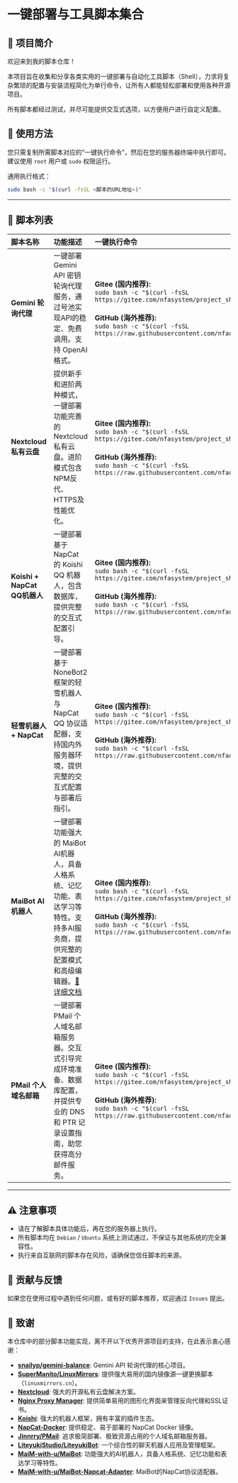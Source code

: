 # 一键部署与工具脚本集合

## 📖 项目简介

欢迎来到我的脚本仓库！

本项目旨在收集和分享各类实用的一键部署与自动化工具脚本（Shell），力求将复杂繁琐的配置与安装流程简化为单行命令，让所有人都能轻松部署和使用各种开源项目。

所有脚本都经过测试，并尽可能提供交互式选项，以方便用户进行自定义配置。

## 🚀 使用方法

您只需复制所需脚本对应的“一键执行命令”，然后在您的服务器终端中执行即可。建议使用 `root` 用户或 `sudo` 权限运行。

通用执行格式：
```bash
sudo bash -c "$(curl -fsSL <脚本的URL地址>)"
```

---

## 📜 脚本列表

| 脚本名称                     | 功能描述                                                     | 一键执行命令                                                 |
| :--------------------------- | :----------------------------------------------------------- | :----------------------------------------------------------- |
| **Gemini 轮询代理**          | 一键部署 Gemini API 密钥轮询代理服务，通过号池实现API的稳定、免费调用。支持 OpenAI 格式。 | **Gitee (国内推荐):** <br> `sudo bash -c "$(curl -fsSL https://gitee.com/nfasystem/project_sh/raw/main/deployment/setup_gemini_proxy.sh)"` <br><br> **GitHub (海外推荐):** <br> `sudo bash -c "$(curl -fsSL https://raw.githubusercontent.com/nfachenxi/project_sh/main/deployment/setup_gemini_proxy.sh)"` |
| **Nextcloud 私有云盘**       | 提供新手和进阶两种模式，一键部署功能完善的 Nextcloud 私有云盘。进阶模式包含NPM反代、HTTPS及性能优化。 | **Gitee (国内推荐):** <br> `sudo bash -c "$(curl -fsSL https://gitee.com/nfasystem/project_sh/raw/main/deployment/setup_nextcloud.sh)"` <br><br> **GitHub (海外推荐):** <br> `sudo bash -c "$(curl -fsSL https://raw.githubusercontent.com/nfachenxi/project_sh/main/deployment/setup_nextcloud.sh)"` |
| **Koishi + NapCat QQ机器人** | 一键部署基于 NapCat 的 Koishi QQ 机器人，包含数据库，提供完整的交互式配置引导。 | **Gitee (国内推荐):** <br> `sudo bash -c "$(curl -fsSL https://gitee.com/nfasystem/project_sh/raw/main/deployment/setup_koishi_napcat.sh)"` <br><br> **GitHub (海外推荐):** <br> `sudo bash -c "$(curl -fsSL https://raw.githubusercontent.com/nfachenxi/project_sh/main/deployment/setup_koishi_napcat.sh)"` |
| **轻雪机器人 + NapCat** | 一键部署基于 NoneBot2 框架的轻雪机器人与 NapCat QQ 协议适配器，支持国内外服务器环境，提供完整的交互式配置与部署后指引。 | **Gitee (国内推荐):** <br> `sudo bash -c "$(curl -fsSL https://gitee.com/nfasystem/project_sh/raw/main/deployment/setup_liteyuki_napcat.sh)"` <br><br> **GitHub (海外推荐):** <br> `sudo bash -c "$(curl -fsSL https://raw.githubusercontent.com/nfachenxi/project_sh/main/deployment/setup_liteyuki_napcat.sh)"` |
| **MaiBot AI机器人** | 一键部署功能强大的 MaiBot AI机器人，具备人格系统、记忆功能、表达学习等特性。支持多AI服务商，提供完整的配置模式和高级编辑器。[📖 详细文档](deployment/setup_maibot_README.md) | **Gitee (国内推荐):** <br> `sudo bash -c "$(curl -fsSL https://gitee.com/nfasystem/project_sh/raw/main/deployment/setup_maibot.sh)"` <br><br> **GitHub (海外推荐):** <br> `sudo bash -c "$(curl -fsSL https://raw.githubusercontent.com/nfachenxi/project_sh/main/deployment/setup_maibot.sh)"` |
| **PMail 个人域名邮箱**       | 一键部署 PMail 个人域名邮箱服务器。交互式引导完成环境准备、数据库配置，并提供专业的 DNS 和 PTR 记录设置指南，助您获得高分邮件服务。 | **Gitee (国内推荐):** <br> `sudo bash -c "$(curl -fsSL https://gitee.com/nfasystem/project_sh/raw/main/deployment/setup_pmail.sh)"` <br><br> **GitHub (海外推荐):** <br> `sudo bash -c "$(curl -fsSL https://raw.githubusercontent.com/nfachenxi/project_sh/main/deployment/setup_pmail.sh)"` |


---

## ⚠️ 注意事项

-   请在了解脚本具体功能后，再在您的服务器上执行。
-   所有脚本均在 `Debian` / `Ubuntu` 系统上测试通过，不保证与其他系统的完全兼容性。
-   执行来自互联网的脚本存在风险，请确保您信任脚本的来源。

## 🤝 贡献与反馈

如果您在使用过程中遇到任何问题，或有好的脚本推荐，欢迎通过 `Issues` 提出。



## 🙏 致谢

本仓库中的部分脚本功能实现，离不开以下优秀开源项目的支持，在此表示衷心感谢：

- **[snailyp/gemini-balance](https://github.com/snailyp/gemini-balance)**: Gemini API 轮询代理的核心项目。
- **[SuperManito/LinuxMirrors](https://github.com/SuperManito/LinuxMirrors)**: 提供强大易用的国内镜像源一键更换脚本（`linuxmirrors.cn`）。
- **[Nextcloud](https://github.com/nextcloud/server)**: 强大的开源私有云盘解决方案。
- **[Nginx Proxy Manager](https://github.com/NginxProxyManager/nginx-proxy-manager)**: 提供简单易用的图形化界面来管理反向代理和SSL证书。
- **[Koishi](https://github.com/koishijs/koishi)**: 强大的机器人框架，拥有丰富的插件生态。
- **[NapCat-Docker](https://github.com/NapNeko/NapCat-Docker)**: 提供稳定、易于部署的 NapCat Docker 镜像。
- **[Jinnrry/PMail](https://github.com/Jinnrry/PMail)**: 追求极简部署、极致资源占用的个人域名邮箱服务器。
- **[LiteyukiStudio/LiteyukiBot](https://github.com/LiteyukiStudio/LiteyukiBot)**: 一个综合性的聊天机器人应用及管理框架。
- **[MaiM-with-u/MaiBot](https://github.com/MaiM-with-u/MaiBot)**: 功能强大的AI机器人，具备人格系统、记忆功能和表达学习等特性。
- **[MaiM-with-u/MaiBot-Napcat-Adapter](https://github.com/MaiM-with-u/MaiBot-Napcat-Adapter)**: MaiBot的NapCat协议适配器。
